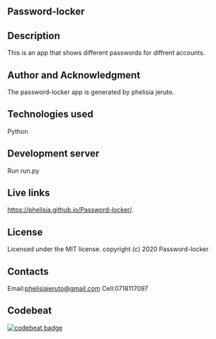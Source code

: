 ## Password-locker
## Description
This is an app that shows different passwords for diffrent accounts.

## Author and Acknowledgment
The password-locker  app is generated by phelisia jeruto.

## Technologies used
 Python

## Development server
Run run.py

## Live links
https://phelisia.github.io/Password-locker/.

## License
Licensed under the MIT license. copyright (c) 2020 Password-locker

## Contacts
Email:phelisiajeruto@gmail.com Cell:0718117097

## Codebeat
[![codebeat badge](https://codebeat.co/badges/ca1a612e-0abb-4fd5-8247-d27f3303c5d2)](https://codebeat.co/projects/github-com-phelisia-password-locker-master)
